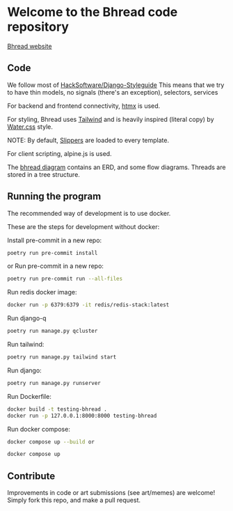 # Welcome to the Bhread code repository

[Bhread website](https://bhread.com)

## Code

We follow most of [HackSoftware/Django-Styleguide](https://github.com/HackSoftware/Django-Styleguide)
This means that we try to have thin models, no signals (there's an exception), selectors, services

For backend and frontend connectivity, [htmx](https://htmx.org) is used.

For styling, Bhread uses [Tailwind]() and is heavily inspired (literal copy) by
[Water.css](https://watercss.kognise.dev/) style.

NOTE: By default, [Slippers]() are loaded to every template.

For client scripting, alpine.js is used.

The [bhread diagram](./bhread.drawio) contains an ERD, and some flow diagrams.
Threads are stored in a tree structure.

## Running the program

The recommended way of development is to use docker.

These are the steps for development without docker:

Install pre-commit in a new repo:

```sh
poetry run pre-commit install
```
or Run pre-commit in a new repo:
```sh
poetry run pre-commit run --all-files
```

Run redis docker image:

```sh
docker run -p 6379:6379 -it redis/redis-stack:latest
```

Run django-q
```sh
poetry run manage.py qcluster
```

Run tailwind:
```sh
poetry run manage.py tailwind start
```

Run django:
```sh
poetry run manage.py runserver
```

Run Dockerfile:
```sh
docker build -t testing-bhread .
docker run -p 127.0.0.1:8000:8000 testing-bhread
```

Run docker compose:
```sh
docker compose up --build or
```
```sh
docker compose up
```

## Contribute

Improvements in code or art submissions (see art/memes) are welcome!
Simply fork this repo, and make a pull request.
